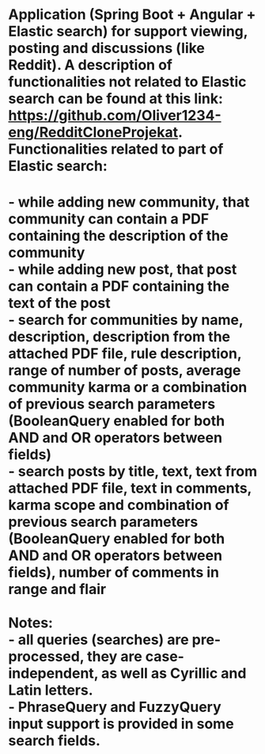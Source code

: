 # Application (Spring Boot + Angular + Elastic search) for support viewing, posting and discussions (like Reddit). A description of functionalities not related to Elastic search can be found at this link: https://github.com/Oliver1234-eng/RedditCloneProjekat. Functionalities related to part of Elastic search:
# - while adding new community, that community can contain a PDF containing the description of the community </br> - while adding new post, that post can contain a PDF containing the text of the post </br> - search for communities by name, description, description from the attached PDF file, rule description, range of number of posts, average community karma or a combination of previous search parameters (BooleanQuery enabled for both AND and OR operators between fields) </br> - search posts by title, text, text from attached PDF file, text in comments, karma scope and combination of previous search parameters (BooleanQuery enabled for both AND and OR operators between fields), number of comments in range and flair </br></br> Notes: </br> - all queries (searches) are pre-processed, they are case-independent, as well as Cyrillic and Latin letters. </br> - PhraseQuery and FuzzyQuery input support is provided in some search fields.
